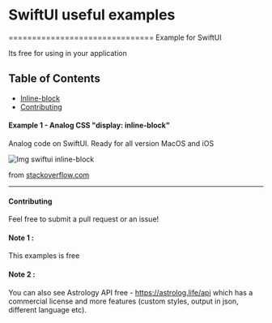# SwiftUI useful examples
===============================
Example for SwiftUI

Its free for using in your application

## Table of Contents

* [Inline-block](#Example-1)
* [Contributing](#contributing)

#### Example 1 - Analog CSS "display: inline-block"
Analog code on SwiftUI.
Ready for all version MacOS and iOS

![Img swiftui inline-block](https://astrolog.life/api/git_review/img/swiftui_other/0.png)

from [stackoverflow.com](https://stackoverflow.com/questions/62102647/swiftui-hstack-with-wrap-and-dynamic-height/62103264#62103264 "Source")

------------

#### Contributing
Feel free to submit a pull request or an issue!



#### Note 1 :
This examples is free

#### Note 2 :
You can also see Astrology API free - https://astrolog.life/api which has a commercial license and more features (custom styles, output in json, different language etc).


